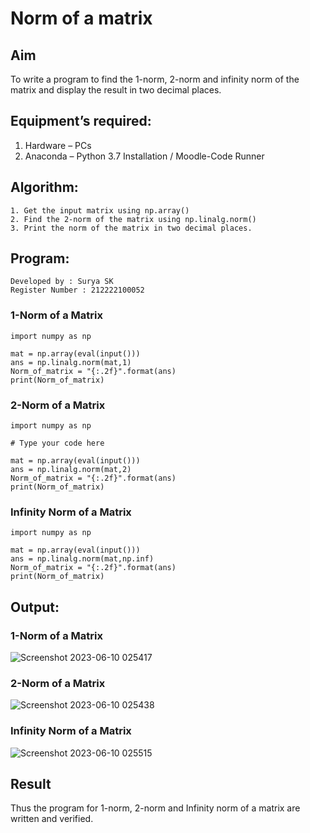 # Norm of a matrix
## Aim
To write a program to find the 1-norm, 2-norm and infinity norm of the matrix and display the result in two decimal places.
## Equipment’s required:
1.	Hardware – PCs
2.	Anaconda – Python 3.7 Installation / Moodle-Code Runner
## Algorithm:
	1. Get the input matrix using np.array()   
    2. Find the 2-norm of the matrix using np.linalg.norm()
	3. Print the norm of the matrix in two decimal places.
## Program:
```
Developed by : Surya SK
Register Number : 212222100052
```
### 1-Norm of a Matrix
```
import numpy as np

mat = np.array(eval(input()))
ans = np.linalg.norm(mat,1)
Norm_of_matrix = "{:.2f}".format(ans)
print(Norm_of_matrix)
```
### 2-Norm of a Matrix
```
import numpy as np

# Type your code here

mat = np.array(eval(input()))
ans = np.linalg.norm(mat,2)
Norm_of_matrix = "{:.2f}".format(ans)
print(Norm_of_matrix)
```
### Infinity Norm of a Matrix
```
import numpy as np

mat = np.array(eval(input()))
ans = np.linalg.norm(mat,np.inf)
Norm_of_matrix = "{:.2f}".format(ans)
print(Norm_of_matrix)
```
## Output:
### 1-Norm of a Matrix
![Screenshot 2023-06-10 025417](https://github.com/SuryaSK46/Norm-of-a-matrix/assets/127716537/29cce38b-e488-44c5-8ff4-d7cd71e51405)

### 2-Norm of a Matrix
![Screenshot 2023-06-10 025438](https://github.com/SuryaSK46/Norm-of-a-matrix/assets/127716537/6d4b5496-aefc-4824-9ed0-ba9d37cf453c)
### Infinity Norm of a Matrix
![Screenshot 2023-06-10 025515](https://github.com/SuryaSK46/Norm-of-a-matrix/assets/127716537/379bca48-e278-4864-a9f6-5c9adc88b7f0)

## Result
Thus the program for 1-norm, 2-norm and Infinity norm of a matrix are written and verified.
